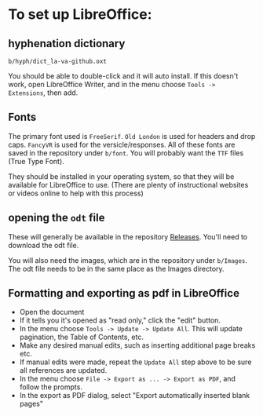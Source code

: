 # To set up LibreOffice:

## hyphenation dictionary
```
b/hyph/dict_la-va-github.oxt
```
You should be able to double-click and it will auto install. If this doesn't work, open LibreOffice Writer, and in the menu choose `Tools -> Extensions`, then add.

## Fonts

The primary font used is `FreeSerif`. `Old London` is used for headers and drop caps. `FancyVR` is used for the versicle/responses. All of these fonts are saved in the repository under `b/font`. You will probably want the `TTF` files (True Type Font).

They should be installed in your operating system, so that they will be available for LibreOffice to use. (There are plenty of instructional websites or videos online to help with this process)

## opening the `odt` file

These will generally be available in the repository [Releases](https://github.com/indyblue/brevrom/releases). You'll need to download the odt file.

You will also need the images, which are in the repository under `b/Images`. The odt file needs to be in the same place as the Images directory.

## Formatting and exporting as pdf in LibreOffice

- Open the document
- If it tells you it's opened as "read only," click the "edit" button.
- In the menu choose `Tools -> Update -> Update All`. This will update pagination, the Table of Contents, etc.
- Make any desired manual edits, such as inserting additional page breaks etc.
- If manual edits were made, repeat the `Update All` step above to be sure all references are updated.
- In the menu choose `File -> Export as ... -> Export as PDF`, and follow the prompts.
- In the export as PDF dialog, select "Export automatically inserted blank pages"
